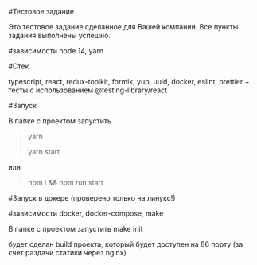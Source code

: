 #Тестовое задание

Это тестовое задание сделанное для Вашей компании.
Все пункты задания выполнены успешно.


#зависимости
node 14, yarn

#Стек

typescript, react, redux-toolkit, formik, yup, uuid, docker, eslint,
prettier + тесты с использованием @testing-library/react

#Запуск

В папке с проектом запустить

> yarn
>
> yarn start

или 

> npm i && npm run start


#Запуск в докере (проверено только на линукс!)

#зависимости
docker, docker-compose, make

В папке с проектом запустить
make init

будет сделан build проекта, который будет доступен на 86 порту (за счет  раздачи статики через nginx)




